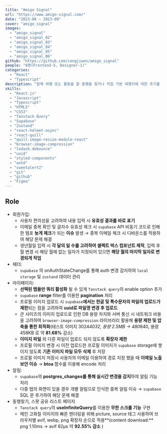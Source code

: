 ```yaml
---
title: "Amigo Signal"
url: "https://www.amigo-signal.com/"
date: "2023-08 ~ 2023-09"
cover: "amigo_signal"
images:
  - "amigo_signal"
  - "amigo_signal_02"
  - "amigo_signal_03"
  - "amigo_signal_04"
  - "amigo_signal_05"
  - "amigo_signal_06"
github: "https://github.com/congjiwon/amigo_signal"
people: "6명(Frontend-5, Designer-1)"
categories:
  - "React"
  - "Typescript"
description: "함께 여행 또는 활동을 할 동행을 찾거나 직접 가본 여행지에 대한 후기를 공유할 수 있는 반응형 사이트"
skills:
  - "React.js"
  - "Javascript"
  - "Typescript"
  - "HTML5"
  - "CSS3"
  - "Tanstack Query"
  - "Supabase"
  - "Zustand"
  - "react-helmet-async"
  - "react-quill"
  - "quill-image-resize-module-react"
  - "browser-image-compression"
  - "lodash.debounce"
  - "uuid"
  - "styled-components"
  - "antd"
  - "sweetalert2"
  - "git"
  - "github"
  - "Figma"
---
```


## Role

- 회원가입:
  - 사용자 편의성을 고려하여 내용 입력 시 **유효성 결과를 바로 표기**
  - 이메일 중복 확인 및 글자수 유효성 체크 시 `supabase` API 비동기 코드로 인해 한 템포 **늦게 체크**가 되는 **이슈** 발생 → 중복 이메일 체크 시 디바운스를 적용하여 해당 문제 해결
  - 생년월일 입력 시 **각 달의 일 수를 고려하여 셀렉트 박스 컴포넌트 제작**, 입력 후 월 변경 시 해당 월에 없는 일자가 지정되어 있으면 **해당 월의 마지막 일자로 변경되게 작업**
- 헤더:
  - `supabase` 의 onAuthStateChange를 통해 auth 변경 감지하여 `local storage` 및 `zustand` 데이터 관리
- 마이페이지:
  - **선택된 탭들만 쿼리 활성화** 될 수 있게 `Tanstack query`의 enable option 추가
  - `supabase` **range** filter를 이용한 **pagination** 처리
  - 프로필 이미지 업로드 시 `supabase`**에서는 한글 및 특수문자의 파일의 업로드가 제한**되는 점을 고려하여 **uuid로 파일명 변경 후 업로드**
  - 큰 사이즈의 이미지 업로드로 인한 DB 용량 차지와 서버 통신 시 네트워크 비용을 고려하여 `browser-image-compression` 라이브러리 활용해 **용량 제한 및 압축을 통한 최적화**(테스트 이미지 3024*4032, 용량 2.5MB → 480*640, 용량 458KB 로 약 **81.68%** 감소)
  - **이미지 파일** 외 다른 파일이 업로드 되지 않도록 **확장자 제한**
  - 프로필 이미지 변경 시 이전 업로드한 프로필 이미지가 `supabase` storage에 쌓이지 않도록 **기존 이미지 파일 모두 삭제** 후 저장
  - 프로필 이미지 저장시 사용자의 이메일 이용하여 경로 지정 했을 때 **이메일 노출 보안 이슈** → **btoa** 함수를 이용해 encode 처리
- 알림:
  - `supabase`의 **postgres_changes를 통해 실시간 변경을 감지**하여 알림 기능 처리
  - 다중 탭의 화면이 있을 경우 개별 알림으로 인식한 중복 알림 이슈 → `supabase` SQL 문 추가하여 해당 문제 해결
- 동행찾기, 스팟 공유 리스트 페이지
  - `Tanstack query`의 **useInfiniteQuery**를 이용한 **무한 스크롤 기능** 구현
  - 메인 고화질 이미지의 빠른 렌더링을 위해 picture, source 태그 사용하여 브라우저별 avif, webp, png 확장자 순으로 적용**(content download:** png 1.10ms → avif 82μs 약 **92.55% 감소** )
